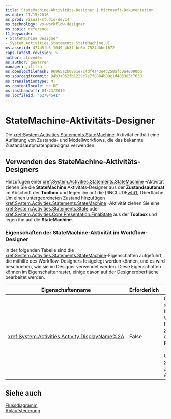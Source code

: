 ```yaml
---
title: StateMachine-Aktivitäts-Designer | Microsoft-Dokumentation
ms.date: 11/15/2016
ms.prod: visual-studio-dev14
ms.technology: vs-workflow-designer
ms.topic: reference
f1_keywords:
- StateMachine Designer
- System.Activities.Statements.StateMachine.UI
ms.assetid: 474d5fb3-1049-4b3f-bc6b-7524dbbe1672
caps.latest.revision: 5
author: steved0x
ms.author: gewarren
manager: jillfra
ms.openlocfilehash: 96965a2b0861e7c4df4a43e4d258afc0a48090bd
ms.sourcegitcommit: 94b3a052fb1229c7e7f8804b09c1d403385c7630
ms.translationtype: MT
ms.contentlocale: de-DE
ms.lasthandoff: 04/23/2019
ms.locfileid: "62784541"
---
```

# <a name="statemachine-activity-designer"></a>StateMachine-Aktivitäts-Designer
Die <xref:System.Activities.Statements.StateMachine>-Aktivität enthält eine Auflistung von Zustands- und Modellworkflows, die das bekannte Zustandsautomatenparadigma verwenden.  
  
## <a name="using-the-statemachine-activity-designer"></a>Verwenden des StateMachine-Aktivitäts-Designers  
 Hinzufügen einer <xref:System.Activities.Statements.StateMachine> -Aktivität ziehen Sie die **StateMachine** Aktivitäts-Designer aus der **Zustandsautomat** im Abschnitt der **Toolbox** und legen ihn auf die [!INCLUDE[wfd1](../includes/wfd1-md.md)] Oberfläche. Um einen untergeordneten Zustand hinzufügen <xref:System.Activities.Statements.StateMachine> -Aktivität ziehen Sie eine <xref:System.Activities.Statements.State> oder <xref:System.Activities.Core.Presentation.FinalState> aus der **Toolbox** und legen ihn auf die **StateMachine**.  
  
### <a name="statemachine-activity-properties-in-the-workflow-designer"></a>Eigenschaften der StateMachine-Aktivität im Workflow-Designer  
 In der folgenden Tabelle sind die <xref:System.Activities.Statements.StateMachine>-Eigenschaften aufgeführt, die mithilfe des Workflow-Designers festgelegt werden können, und es wird beschrieben, wie sie im Designer verwendet werden. Diese Eigenschaften können im Eigenschaftenraster, einige davon auf der Designeroberfläche bearbeitet werden.  
  
|Eigenschaftenname|Erforderlich|Verwendung|  
|-------------------|--------------|-----------|  
|<xref:System.Activities.Activity.DisplayName%2A>|False|Gibt den benutzerfreundlichen Namen der <xref:System.Activities.Statements.StateMachine>Aktivität im Header an. Der Standardwert ist **StateMachine**. Der Wert kann im Eigenschaftenraster oder direkt im Header des Aktivitätsdesigners bearbeitet werden. <xref:System.Activities.Activity.DisplayName%2A> wird in der Breadcrumbnavigation verwendet, die am oberen Rand des Workflow-Designers angezeigt wird.<br /><br /> Obwohl der <xref:System.Activities.Activity.DisplayName%2A> nicht zwingend erforderlich ist, wird empfohlen, einen Anzeigenamen zu verwenden.|  
  
## <a name="see-also"></a>Siehe auch  
 [Flussdiagramm](../workflow-designer/flowchart-activity-designer.md)   
 [Ablaufsteuerung](../workflow-designer/control-flow-activity-designers.md)